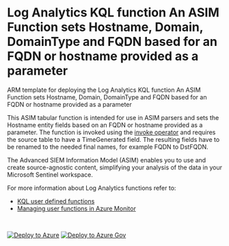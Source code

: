# Log Analytics KQL function An ASIM Function sets Hostname, Domain, DomainType and FQDN based for an FQDN or hostname provided as a parameter

ARM template for deploying the Log Analytics KQL function An ASIM Function sets Hostname, Domain, DomainType and FQDN based for an FQDN or hostname provided as a parameter

This ASIM tabular function is intended for use in ASIM parsers and sets the Hostname entity fields based on an FQDN or hostname provided as a parameter. The function is invoked using the [invoke operator](https://docs.microsoft.com/azure/data-explorer/kusto/query/invokeoperator) and requires the source table to have a TimeGenerated field. The resulting fields have to be renamed to the needed final names, for example FQDN to DstFQDN.  


The Advanced SIEM Information Model (ASIM) enables you to use and create source-agnostic content, simplifying your analysis of the data in your Microsoft Sentinel workspace.

For more information about Log Analytics functions refer to:

- [KQL user defined functions](https://docs.microsoft.com/azure/data-explorer/kusto/query/functions/user-defined-functions)
- [Managing user functions in Azure Monitor](https://docs.microsoft.com/azure/azure-monitor/logs/functions)

<br/>

[![Deploy to Azure](https://aka.ms/deploytoazurebutton)](https://portal.azure.com/#create/Microsoft.Template/https%3A%2F%2Fgithub.com%2FAzure%2FAzure-Sentinel%2Fblob%2Fmaster%2FASIM%2FLibrary%2FARM%2FASIM_ResolveFQDN%2FASIM_ResolveFQDN.json) [![Deploy to Azure Gov](https://aka.ms/deploytoazuregovbutton)](https://portal.azure.us/#create/Microsoft.Template/uri/https%3A%2F%2Fgithub.com%2FAzure%2FAzure-Sentinel%2Fblob%2Fmaster%2FASIM%2FLibrary%2FARM%2FASIM_ResolveFQDN%2FASIM_ResolveFQDN.json)
